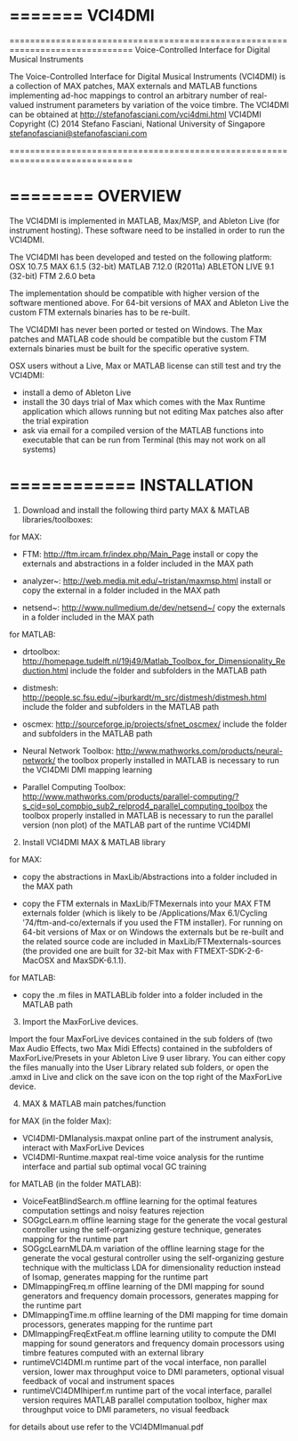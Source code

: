 
=======
VCI4DMI
=======

==============================================================================
Voice-Controlled Interface for Digital Musical Instruments

The Voice-Controlled Interface for Digital Musical Instruments (VCI4DMI) 
is a collection of MAX patches, MAX externals and MATLAB functions 
implementing ad-hoc mappings to control an arbitrary number of real-valued
instrument parameters by variation of the voice timbre.
The VCI4DMI can be obtained at http://stefanofasciani.com/vci4dmi.html
VCI4DMI Copyright (C) 2014 Stefano Fasciani, National University of Singapore
stefanofasciani@stefanofasciani.com

==============================================================================


========
OVERVIEW
========

The VCI4DMI is implemented in MATLAB, Max/MSP, and Ableton Live (for instrument hosting).
These software need to be installed in order to run the VCI4DMI.

The VCI4DMI has been developed and tested on the following platform:
OSX 10.7.5
MAX 6.1.5 (32-bit)
MATLAB 7.12.0 (R2011a)
ABLETON LIVE 9.1 (32-bit)
FTM 2.6.0 beta

The implementation should be compatible with higher version of the software mentioned above.
For 64-bit versions of MAX and Ableton Live the custom FTM externals binaries has to be re-built.

The VCI4DMI has never been ported or tested on Windows. The Max patches and MATLAB code should
be compatible but the custom FTM externals binaries must be built for the specific operative system.

OSX users without a Live, Max or MATLAB license can still test and try the VCI4DMI:
- install a demo of Ableton Live
- install the 30 days trial of Max which comes with the Max Runtime application which allows running but not editing Max patches also after the trial expiration
- ask via email for a compiled version of the MATLAB functions into executable that can be run from Terminal (this may not work on all systems)


============
INSTALLATION
============

1) Download and install the following third party MAX & MATLAB libraries/toolboxes:

for MAX:
- FTM: http://ftm.ircam.fr/index.php/Main_Page
install or copy the externals and abstractions in a folder included in the MAX path

- analyzer~: http://web.media.mit.edu/~tristan/maxmsp.html
install or copy the external in a folder included in the MAX path

- netsend~: http://www.nullmedium.de/dev/netsend~/
copy the externals in a folder included in the MAX path


for MATLAB:
- drtoolbox: http://homepage.tudelft.nl/19j49/Matlab_Toolbox_for_Dimensionality_Reduction.html
include the folder and subfolders in the MATLAB path

- distmesh: http://people.sc.fsu.edu/~jburkardt/m_src/distmesh/distmesh.html
include the folder and subfolders in the MATLAB path

- oscmex: http://sourceforge.jp/projects/sfnet_oscmex/
include the folder and subfolders in the MATLAB path

- Neural Network Toolbox: http://www.mathworks.com/products/neural-network/
the toolbox properly installed in MATLAB is necessary to run the VCI4DMI DMI mapping learning

- Parallel Computing Toolbox: http://www.mathworks.com/products/parallel-computing/?s_cid=sol_compbio_sub2_relprod4_parallel_computing_toolbox
the toolbox properly installed in MATLAB is necessary to run the parallel version (non plot) of the MATLAB part of the runtime VCI4DMI  



2) Install VCI4DMI MAX & MATLAB library

for MAX:
- copy the abstractions in MaxLib/Abstractions into a folder included in the MAX path

- copy the FTM externals in MaxLib/FTMexernals into your MAX FTM externals folder (which is likely to be /Applications/Max 6.1/Cycling '74/ftm-and-co/externals if you used the FTM installer). For running on 64-bit versions of Max or on Windows the externals but be re-built and the related source code are included in MaxLib/FTMexternals-sources (the provided one are built for 32-bit Max with FTMEXT-SDK-2-6-MacOSX and MaxSDK-6.1.1).


for MATLAB:
- copy the .m files in MATLABLib folder into a folder included in the MATLAB path



3) Import the MaxForLive devices.

Import the four MaxForLive devices contained in the sub folders of (two Max Audio Effects, two Max Midi Effects) contained in the subfolders of MaxForLive/Presets in your Ableton Live 9 user library.
You can either copy the files manually into the User Library related sub folders, or open the .amxd in Live and click on the save icon on the top right of the MaxForLive device.



4) MAX & MATLAB main patches/function

for MAX (in the folder Max):
- VCI4DMI-DMIanalysis.maxpat online part of the instrument analysis, interact with MaxForLive Devices
- VCI4DMI-Runtime.maxpat real-time voice analysis for the runtime interface and partial sub optimal vocal GC training

for MATLAB (in the folder MATLAB):
- VoiceFeatBlindSearch.m offline learning for the optimal features computation settings and noisy features rejection
- SOGgcLearn.m offline learning stage for the generate the vocal gestural controller using the self-organizing gesture technique, generates mapping for the runtime part
- SOGgcLearnMLDA.m variation of the offline learning stage for the generate the vocal gestural controller using the self-organizing gesture technique with the multiclass LDA for dimensionality reduction instead of Isomap, generates mapping for the runtime part
- DMImappingFreq.m offline learning of the DMI mapping for sound generators and frequency domain processors, generates mapping for the runtime part
- DMImappingTime.m offline learning of the DMI mapping for time domain processors, generates mapping for the runtime part
- DMImappingFreqExtFeat.m offline learning utility to compute the DMI mapping for sound generators and frequency domain processors using timbre features computed with an external library
- runtimeVCI4DMI.m runtime part of the vocal interface, non parallel version, lower max throughput voice to DMI parameters, optional visual feedback of vocal and instrument spaces
- runtimeVCI4DMIhiperf.m runtime part of the vocal interface, parallel version requires MATLAB parallel computation toolbox, higher max throughput voice to DMI parameters, no visual feedback




for details about use refer to the VCI4DMImanual.pdf




